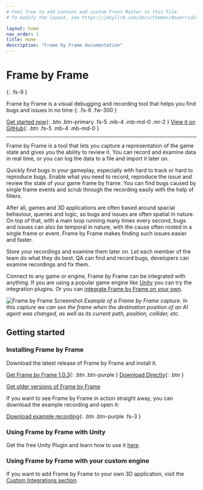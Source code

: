 ```yaml
---
# Feel free to add content and custom Front Matter to this file.
# To modify the layout, see https://jekyllrb.com/docs/themes/#overriding-theme-defaults

layout: home
nav_order: 1
title: Home
description: "Frame by Frame documentation"
---
```


# Frame by Frame
{: .fs-9 }

Frame by Frame is a visual debugging and recording tool that helps you find bugs and issues in no time
{: .fs-6 .fw-300 }

[Get started now](#getting-started){: .btn .btn-primary .fs-5 .mb-4 .mb-md-0 .mr-2 } [View it on GitHub](https://github.com/XDargu/FrameByFrame){: .btn .fs-5 .mb-4 .mb-md-0 }

---

Frame by Frame is a tool that lets you capture a representation of the game state and gives you the ability to review it. You can record and examine data in real time, or you can log the data to a file and import it later on.

Quickly find bugs in your gameplay, especially with hard to track or hard to reproduce bugs. Enable what you need to record, reproduce the issue and review the state of your game frame by frame. You can find bugs caused by single frame events and scrub through the recording easily with the help of filters.

After all, games and 3D applications are often based around spacial behaviour, queries and logic, so bugs and issues are often spatial in nature. On top of that, with a main loop running many times every second, bugs and issues can also be temporal in nature, with the cause often rooted in a single frame or event. Frame by Frame makes finding such issues easier and faster.

Store your recordings and examine them later on. Let each member of the team do what they do best: QA can find and record bugs, developers can examine recordings and fix them.

Connect to any game or engine, Frame by Frame can be integrated with anything. If you are using a popular game engine like [Unity](/FrameByFrame/Unity) you can try the integration plugins. Or you can [integrate Frame by Frame on your own](/FrameByFrame/custom-integrations/).

![Frame by Frame Screenshot](/FrameByFrame/assets/images/screenshots/ExampleScreen.png)
*Example of a Frame by Frame capture. In this capture we can see the frame when the destination position of an AI agent was changed, as well as its current path, position, collider, etc.*

## Getting started

### Installing Frame by Frame
Download the latest release of Frame by Frame and install it.

[Get Frame by Frame 1.0.3](https://github.com/XDargu/FrameByFrame/releases/tag/v1.0.3){: .btn .btn-purple } [Download Directly](https://github.com/XDargu/FrameByFrame/releases/download/v1.0.3/Frame.By.Frame.Setup.1.0.3.exe){: .btn }

[Get older versions of Frame by Frame](https://github.com/XDargu/FrameByFrame/releases)

If you want to see Frame by Frame in action straight away, you can download the example recording and open it:

[Download example recording](/FrameByFrame/assets/files/ExampleRecording.fbf){: .btn .btn-purple .fs-3 }

### Using Frame by Frame with Unity
Get the free Unity Plugin and learn how to use it [here](/FrameByFrame/unity/).

### Using Frame by Frame with your custom engine
If you want to add Frame by Frame to your own 3D application, visit the [Custom Integrations section](/FrameByFrame/custom-integrations).